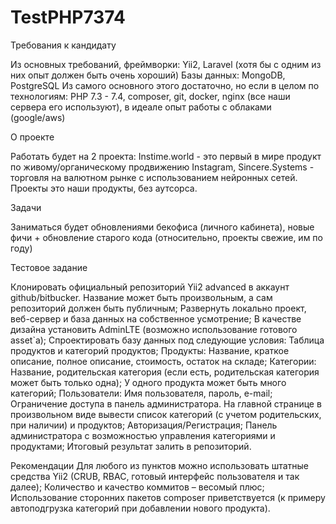 # TestPHP7374


Требования к кандидату

Из основных требований, фреймворки: Yii2, Laravel (хотя бы с одним из них опыт должен быть очень хороший)
Базы данных: MongoDB, PostgreSQL
Из самого основного этого достаточно, но если в целом по технологиям: 
PHP 7.3 - 7.4, composer, git, docker, nginx (все наши сервера его используют), в идеале опыт работы с облаками (google/aws)


О проекте

Работать будет на 2 проекта:
Instime.world - это первый в мире продукт по живому/органическому продвижению Instagram, Sincere.Systems - торговля на валютном рынке с использованием нейронных сетей.
Проекты это наши продукты, без аутсорса. 


Задачи 

Заниматься будет обновлениями бекофиса (личного кабинета), новые фичи + обновление старого кода (относительно, проекты свежие, им по году)


Тестовое задание

Клонировать официальный репозиторий Yii2 advanced в аккаунт github/bitbucker. Название может быть произвольным, а сам репозиторий должен быть публичным;
Развернуть локально проект, веб-сервер и база данных на собственное усмотрение;
В качестве дизайна установить AdminLTE (возможно использование готового asset`a);
Спроектировать базу данных под следующие условия:
Таблица продуктов и категорий продуктов;
Продукты: Название, краткое описание, полное описание, стоимость, остаток на складе;
Категории: Название, родительская категория (если есть, родительская категория может быть только одна);
У одного продукта может быть много категорий;
Пользователи: Имя пользователя, пароль, e-mail;
Ограничение доступа в панель администратора.
На главной странице в произвольном виде вывести список категорий (с учетом родительских, при наличии) и продуктов;
Авторизация/Регистрация;
Панель администратора с возможностью управления категориями и продуктами;
Итоговый результат залить в репозиторий.


Рекомендации
Для любого из пунктов можно использовать штатные средства Yii2 (CRUB, RBAC, готовый интерфейс пользователя и так далее);
Количество и качество коммитов – весомый плюс;
Использование сторонних пакетов composer приветствуется (к примеру автоподгрузка категорий при добавлении нового продукта).
